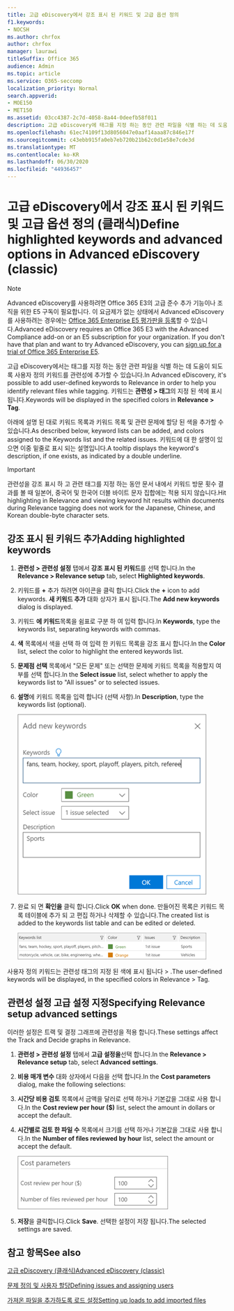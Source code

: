 ```yaml
---
title: 고급 eDiscovery에서 강조 표시 된 키워드 및 고급 옵션 정의
f1.keywords:
- NOCSH
ms.author: chrfox
author: chrfox
manager: laurawi
titleSuffix: Office 365
audience: Admin
ms.topic: article
ms.service: O365-seccomp
localization_priority: Normal
search.appverid:
- MOE150
- MET150
ms.assetid: 03cc4387-2c7d-4058-8a44-0deefb58f011
description: 고급 eDiscovery에 태그를 지정 하는 동안 관련 파일을 식별 하는 데 도움이 되는 사용자 정의 키워드와 관련성을 추가 하는 방법을 설명 하 고 비용 매개 변수
ms.openlocfilehash: 61ec74109f13d8056047e0aaf14aaa87c846e17f
ms.sourcegitcommit: c43ebb915fa0eb7eb720b21b62c0d1e58e7cde3d
ms.translationtype: MT
ms.contentlocale: ko-KR
ms.lasthandoff: 06/30/2020
ms.locfileid: "44936457"
---
```

# <a name="define-highlighted-keywords-and-advanced-options-in-advanced-ediscovery-classic"></a><span data-ttu-id="4b3ae-103">고급 eDiscovery에서 강조 표시 된 키워드 및 고급 옵션 정의 (클래식)</span><span class="sxs-lookup"><span data-stu-id="4b3ae-103">Define highlighted keywords and advanced options in Advanced eDiscovery (classic)</span></span>

> [!NOTE]
> <span data-ttu-id="4b3ae-p101">Advanced eDiscovery를 사용하려면 Office 365 E3의 고급 준수 추가 기능이나 조직을 위한 E5 구독이 필요합니다. 이 요금제가 없는 상태에서 Advanced eDiscovery를 사용하려는 경우에는 [Office 365 Enterprise E5 평가판을 등록](https://go.microsoft.com/fwlink/p/?LinkID=698279)할 수 있습니다.</span><span class="sxs-lookup"><span data-stu-id="4b3ae-p101">Advanced eDiscovery requires an Office 365 E3 with the Advanced Compliance add-on or an E5 subscription for your organization. If you don't have that plan and want to try Advanced eDiscovery, you can [sign up for a trial of Office 365 Enterprise E5](https://go.microsoft.com/fwlink/p/?LinkID=698279).</span></span> 
  
<span data-ttu-id="4b3ae-106">고급 eDiscovery에서는 태그를 지정 하는 동안 관련 파일을 식별 하는 데 도움이 되도록 사용자 정의 키워드를 관련성에 추가할 수 있습니다.</span><span class="sxs-lookup"><span data-stu-id="4b3ae-106">In Advanced eDiscovery, it's possible to add user-defined keywords to Relevance in order to help you identify relevant files while tagging.</span></span> <span data-ttu-id="4b3ae-107">키워드는 **관련성 \> 태그**의 지정 된 색에 표시 됩니다.</span><span class="sxs-lookup"><span data-stu-id="4b3ae-107">Keywords will be displayed in the specified colors in **Relevance \> Tag**.</span></span> 
  
<span data-ttu-id="4b3ae-108">아래에 설명 된 대로 키워드 목록과 키워드 목록 및 관련 문제에 할당 된 색을 추가할 수 있습니다.</span><span class="sxs-lookup"><span data-stu-id="4b3ae-108">As described below, keyword lists can be added, and colors assigned to the Keywords list and the related issues.</span></span> <span data-ttu-id="4b3ae-109">키워드에 대 한 설명이 있으면 이중 밑줄로 표시 되는 설명입니다.</span><span class="sxs-lookup"><span data-stu-id="4b3ae-109">A tooltip displays the keyword's description, if one exists, as indicated by a double underline.</span></span>
  
> [!IMPORTANT]
> <span data-ttu-id="4b3ae-110">관련성을 강조 표시 하 고 관련 태그를 지정 하는 동안 문서 내에서 키워드 방문 횟수 결과를 볼 때 일본어, 중국어 및 한국어 더블 바이트 문자 집합에는 적용 되지 않습니다.</span><span class="sxs-lookup"><span data-stu-id="4b3ae-110">Hit highlighting in Relevance and viewing keyword hit results within documents during Relevance tagging does not work for the Japanese, Chinese, and Korean double-byte character sets.</span></span> 
  
## <a name="adding-highlighted-keywords"></a><span data-ttu-id="4b3ae-111">강조 표시 된 키워드 추가</span><span class="sxs-lookup"><span data-stu-id="4b3ae-111">Adding highlighted keywords</span></span>

1. <span data-ttu-id="4b3ae-112">**관련성 \> 관련성 설정** 탭에서 **강조 표시 된 키워드**를 선택 합니다.</span><span class="sxs-lookup"><span data-stu-id="4b3ae-112">In the **Relevance \> Relevance setup** tab, select **Highlighted keywords**.</span></span>
    
2. <span data-ttu-id="4b3ae-113">키워드를 **+** 추가 하려면 아이콘을 클릭 합니다.</span><span class="sxs-lookup"><span data-stu-id="4b3ae-113">Click the **+** icon to add keywords.</span></span> <span data-ttu-id="4b3ae-114">**새 키워드 추가** 대화 상자가 표시 됩니다.</span><span class="sxs-lookup"><span data-stu-id="4b3ae-114">The **Add new keywords** dialog is displayed.</span></span> 
    
3. <span data-ttu-id="4b3ae-115">키워드 **에 키워드**목록을 쉼표로 구분 하 여 입력 합니다.</span><span class="sxs-lookup"><span data-stu-id="4b3ae-115">In **Keywords**, type the keywords list, separating keywords with commas.</span></span> 
    
4. <span data-ttu-id="4b3ae-116">**색** 목록에서 색을 선택 하 여 입력 한 키워드 목록을 강조 표시 합니다.</span><span class="sxs-lookup"><span data-stu-id="4b3ae-116">In the **Color** list, select the color to highlight the entered keywords list.</span></span> 
    
5. <span data-ttu-id="4b3ae-117">**문제점 선택** 목록에서 "모든 문제" 또는 선택한 문제에 키워드 목록을 적용할지 여부를 선택 합니다.</span><span class="sxs-lookup"><span data-stu-id="4b3ae-117">In the **Select issue** list, select whether to apply the keywords list to "All issues" or to selected issues.</span></span> 
    
6. <span data-ttu-id="4b3ae-118">**설명**에 키워드 목록을 입력 합니다 (선택 사항).</span><span class="sxs-lookup"><span data-stu-id="4b3ae-118">In **Description**, type the keywords list (optional).</span></span>
    
    ![새 키워드를 추가 합니다.](../media/1683a71f-0875-48fc-b4ef-01f3b0e8e8e9.png)
  
7. <span data-ttu-id="4b3ae-120">완료 되 면 **확인을** 클릭 합니다.</span><span class="sxs-lookup"><span data-stu-id="4b3ae-120">Click **OK** when done.</span></span> <span data-ttu-id="4b3ae-121">만들어진 목록은 키워드 목록 테이블에 추가 되 고 편집 하거나 삭제할 수 있습니다.</span><span class="sxs-lookup"><span data-stu-id="4b3ae-121">The created list is added to the keywords list table and can be edited or deleted.</span></span> 
    
    ![관련성 설정 키워드 목록](../media/a05d5ec0-8bde-470d-97e2-456b169281d6.png)
  
<span data-ttu-id="4b3ae-123">사용자 정의 키워드는 관련성 태그의 지정 된 색에 표시 됩니다 \> .</span><span class="sxs-lookup"><span data-stu-id="4b3ae-123">The user-defined keywords will be displayed, in the specified colors in Relevance \> Tag.</span></span> 
  
## <a name="specifying-relevance-setup-advanced-settings"></a><span data-ttu-id="4b3ae-124">관련성 설정 고급 설정 지정</span><span class="sxs-lookup"><span data-stu-id="4b3ae-124">Specifying Relevance setup advanced settings</span></span>

<span data-ttu-id="4b3ae-125">이러한 설정은 트랙 및 결정 그래프에 관련성을 적용 합니다.</span><span class="sxs-lookup"><span data-stu-id="4b3ae-125">These settings affect the Track and Decide graphs in Relevance.</span></span>
  
1. <span data-ttu-id="4b3ae-126">**관련성 \> 관련성 설정** 탭에서 **고급 설정을**선택 합니다.</span><span class="sxs-lookup"><span data-stu-id="4b3ae-126">In the **Relevance \> Relevance setup** tab, select **Advanced settings**.</span></span>
    
2. <span data-ttu-id="4b3ae-127">**비용 매개 변수** 대화 상자에서 다음을 선택 합니다.</span><span class="sxs-lookup"><span data-stu-id="4b3ae-127">In the **Cost parameters** dialog, make the following selections:</span></span> 
    
1. <span data-ttu-id="4b3ae-128">**시간당 비용 검토** 목록에서 금액을 달러로 선택 하거나 기본값을 그대로 사용 합니다.</span><span class="sxs-lookup"><span data-stu-id="4b3ae-128">In the **Cost review per hour ($)** list, select the amount in dollars or accept the default.</span></span> 
    
2. <span data-ttu-id="4b3ae-129">**시간별로 검토 한 파일 수** 목록에서 크기를 선택 하거나 기본값을 그대로 사용 합니다.</span><span class="sxs-lookup"><span data-stu-id="4b3ae-129">In the **Number of files reviewed by hour** list, select the amount or accept the default.</span></span> 
    
    ![매개 변수 비용 관련성 설정](../media/bab7b5b7-6297-4e7c-b0a6-ba5aa8b21787.png)
  
3. <span data-ttu-id="4b3ae-131">**저장**을 클릭합니다.</span><span class="sxs-lookup"><span data-stu-id="4b3ae-131">Click **Save**.</span></span> <span data-ttu-id="4b3ae-132">선택한 설정이 저장 됩니다.</span><span class="sxs-lookup"><span data-stu-id="4b3ae-132">The selected settings are saved.</span></span>
    
## <a name="see-also"></a><span data-ttu-id="4b3ae-133">참고 항목</span><span class="sxs-lookup"><span data-stu-id="4b3ae-133">See also</span></span>

[<span data-ttu-id="4b3ae-134">고급 eDiscovery (클래식)</span><span class="sxs-lookup"><span data-stu-id="4b3ae-134">Advanced eDiscovery (classic)</span></span>](office-365-advanced-ediscovery.md)
  
[<span data-ttu-id="4b3ae-135">문제 정의 및 사용자 할당</span><span class="sxs-lookup"><span data-stu-id="4b3ae-135">Defining issues and assigning users</span></span>](define-issues-and-assign-users.md)
  
[<span data-ttu-id="4b3ae-136">가져온 파일을 추가하도록 로드 설정</span><span class="sxs-lookup"><span data-stu-id="4b3ae-136">Setting up loads to add imported files</span></span>](set-up-loads-to-add-imported-files.md)

